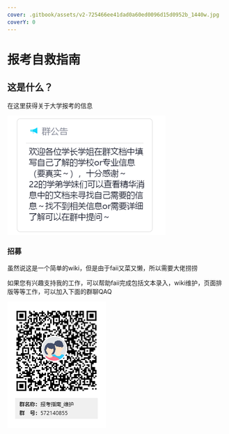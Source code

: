 ```yaml
---
cover: .gitbook/assets/v2-725466ee41dad0a60ed0096d15d0952b_1440w.jpg
coverY: 0
---
```


# 报考自救指南

## 这是什么？

在这里获得关于大学报考的信息

![](.gitbook/assets/8E6LDEPZX$9A9GP6N81Y2FS.png)

### 招募

虽然说这是一个简单的wiki，但是由于faii又菜又懒，所以需要大佬捞捞

如果您有兴趣支持我的工作，可以帮助faii完成包括文本录入，wiki维护，页面排版等等工作，可以加入下面的群聊QAQ

<img src=".gitbook/assets/报考指南_维护群二维码.png" alt="" data-size="original">

